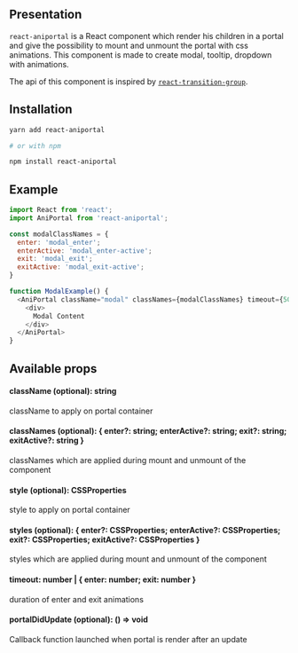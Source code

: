 ## Presentation

`react-aniportal` is a React component which render his children in a portal and give the possibility to mount and unmount the portal with css animations.
This component is made to create modal, tooltip, dropdown with animations.

The api of this component is inspired by [`react-transition-group`](https://github.com/reactjs/react-transition-group).

## Installation

```sh
yarn add react-aniportal

# or with npm

npm install react-aniportal
```

## Example

```javascript
import React from 'react';
import AniPortal from 'react-aniportal';

const modalClassNames = {
  enter: 'modal_enter';
  enterActive: 'modal_enter-active';
  exit: 'modal_exit';
  exitActive: 'modal_exit-active';
}

function ModalExample() {
  <AniPortal className="modal" classNames={modalClassNames} timeout={500}>
    <div>
      Modal Content
    </div>
  </AniPortal>
}

```

## Available props

#### className (optional): string
className to apply on portal container

#### classNames (optional): { enter?: string; enterActive?: string; exit?: string; exitActive?: string }
classNames which are applied during mount and unmount of the component

#### style (optional): CSSProperties
style to apply on portal container

#### styles (optional): { enter?: CSSProperties; enterActive?: CSSProperties; exit?: CSSProperties; exitActive?: CSSProperties }
styles which are applied during mount and unmount of the component

#### timeout: number | { enter: number; exit: number }
duration of enter and exit animations

#### portalDidUpdate (optional): () => void
Callback function launched when portal is render after an update
